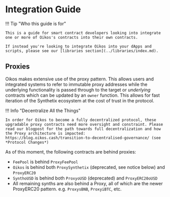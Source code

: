 # Integration Guide

!!! Tip "Who this guide is for"

    This is a guide for smart contract developers looking into integrate one or more of Oikos's contracts into their own contracts.

    If instead you're looking to integrate Oikos into your dApps and scripts, please see our [libraries section](../libraries/index.md).

## Proxies

Oikos makes extensive use of the proxy pattern. This allows users and integrated systems to refer to immutable proxy addresses while the underlying functionality is passed through to the target or _underlying_ contracts which can be updated by an `owner` function. This allows for fast iteration of the Synthetix ecosystem at the cost of trust in the protocol.

!!! Info "Decentralize All the Things"

    In order for Oikos to become a fully decentralized protocol, these upgradable proxy contracts need more oversight and constraint. Please read our blogpost for the path towards full decentralization and how the Proxy architecture is impacted: https://blog.oikos.cash/transition-to-decentralised-governance/ (see *Protocol Changes*)

As of this moment, the following contracts are behind proxies:

- `FeePool` is behind `ProxyFeePool`
- `Oikos` is behind both `ProxySynthetix` (deprecated, see notice below) and `ProxyERC20`
- `SynthoUSD` is behind both `ProxyoUSD` (deprecated) and `ProxyERC20oUSD`
- All remaining synths are also behind a Proxy, all of which are the newer ProxyERC20 pattern. e.g. `ProxysBNB`, `ProxyiBTC`, etc.

